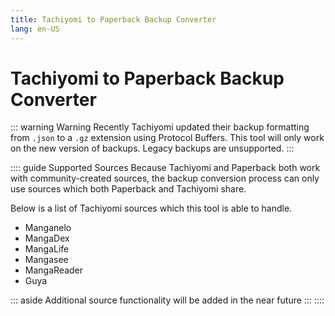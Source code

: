 ```yaml
---
title: Tachiyomi to Paperback Backup Converter
lang: en-US
---
```


# Tachiyomi to Paperback Backup Converter

::: warning Warning
Recently Tachiyomi updated their backup formatting from `.json` to a `.gz` extension using Protocol Buffers. This tool will only work on the new version of backups. Legacy backups are unsupported.
:::

<BackupConverter/>

:::: guide Supported Sources
Because Tachiyomi and Paperback both work with community-created sources, the backup conversion process can only use sources which both Paperback and Tachiyomi share.

Below is a list of Tachiyomi sources which this tool is able to handle.

 * Manganelo
 * MangaDex
 * MangaLife
 * Mangasee
 * MangaReader
 * Guya

::: aside
Additional source functionality will be added in the near future
:::
::::

<style>
.custom-block.aside
{
    text-align: left;
}
</style>
